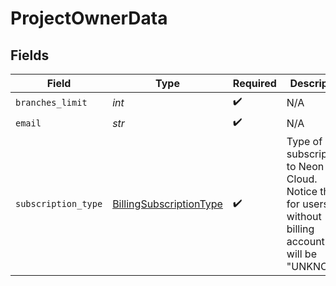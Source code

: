 # ProjectOwnerData


## Fields

| Field                                                                                                     | Type                                                                                                      | Required                                                                                                  | Description                                                                                               |
| --------------------------------------------------------------------------------------------------------- | --------------------------------------------------------------------------------------------------------- | --------------------------------------------------------------------------------------------------------- | --------------------------------------------------------------------------------------------------------- |
| `branches_limit`                                                                                          | *int*                                                                                                     | :heavy_check_mark:                                                                                        | N/A                                                                                                       |
| `email`                                                                                                   | *str*                                                                                                     | :heavy_check_mark:                                                                                        | N/A                                                                                                       |
| `subscription_type`                                                                                       | [BillingSubscriptionType](../../models/shared/billingsubscriptiontype.md)                                 | :heavy_check_mark:                                                                                        | Type of subscription to Neon Cloud.<br/>Notice that for users without billing account this will be "UNKNOWN"<br/> |